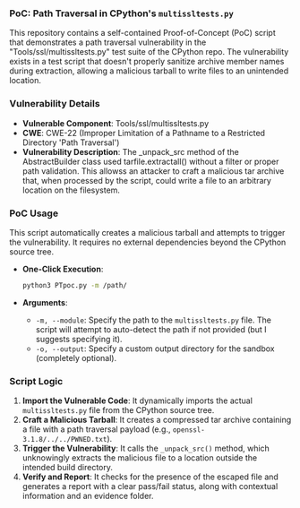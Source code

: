 ### PoC: Path Traversal in CPython's `multissltests.py`

This repository contains a self-contained Proof-of-Concept (PoC) script that demonstrates a path traversal vulnerability in the "Tools/ssl/multissltests.py" test suite of the CPython repo. The vulnerability exists in a test script that doesn't properly sanitize archive member names during extraction, allowing a malicious tarball to write files to an unintended location.

### Vulnerability Details

* **Vulnerable Component**: Tools/ssl/multissltests.py
* **CWE**: CWE-22 (Improper Limitation of a Pathname to a Restricted Directory 'Path Traversal')
* **Vulnerability Description**: The _unpack_src method of the AbstractBuilder class used tarfile.extractall() without a filter or proper path validation. This allowss an attacker to craft a malicious tar archive that, when processed by the script, could write a file to an arbitrary location on the filesystem.

### PoC Usage

This script automatically creates a malicious tarball and attempts to trigger the vulnerability. It requires no external dependencies beyond the CPython source tree.

* **One-Click Execution**:

    ```bash
    python3 PTpoc.py -m /path/
    ```

* **Arguments**:

    * `-m, --module`: Specify the path to the `multissltests.py` file. The script will attempt to auto-detect the path if not provided (but I suggests specifying it).
    * `-o, --output`: Specify a custom output directory for the sandbox (completely optional).

### Script Logic

1.  **Import the Vulnerable Code**: It dynamically imports the actual `multissltests.py` file from the CPython source tree.
2.  **Craft a Malicious Tarball**: It creates a compressed tar archive containing a file with a path traversal payload (e.g., `openssl-3.1.8/../../PWNED.txt`).
3.  **Trigger the Vulnerability**: It calls the `_unpack_src()` method, which unknowingly extracts the malicious file to a location outside the intended build directory.
4.  **Verify and Report**: It checks for the presence of the escaped file and generates a report with a clear pass/fail status, along with contextual information and an evidence folder.
